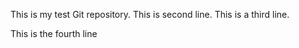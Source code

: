 This is my test Git repository.
This is second line.
This is a third line.

This is the fourth line
